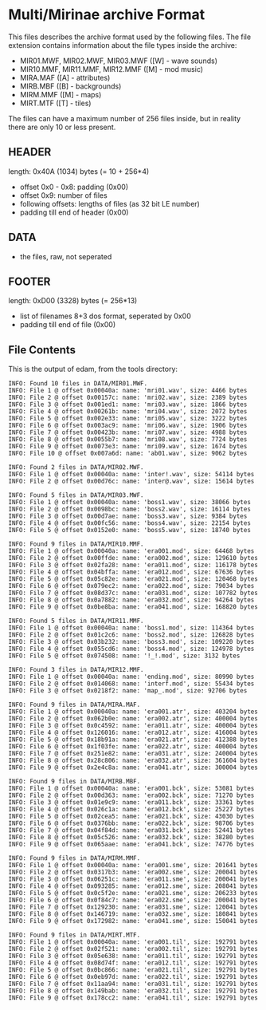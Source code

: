 Multi/Mirinae archive Format
============================

This files describes the archive format used by the following files.
The file extension contains information about the file types inside
the archive:

 - MIR01.MWF, MIR02.MWF, MIR03.MWF ([W] - wave sounds)
 - MIR10.MMF, MIR11.MMF, MIR12.MMF ([M] - mod music)
 - MIRA.MAF ([A] - attributes)
 - MIRB.MBF ([B] - backgrounds)
 - MIRM.MMF ([M] - maps)
 - MIRT.MTF ([T] - tiles)

The files can have a maximum number of 256 files inside, but in
reality there are only 10 or less present.

HEADER
------

length: 0x40A (1034) bytes (= 10 + 256*4)

 * offset 0x0 - 0x8: padding (0x00)
 * offset 0x9: number of files
 * following offsets: lengths of files (as 32 bit LE number)
 * padding till end of header (0x00)

DATA
----

 * the files, raw, not seperated

FOOTER
------

length: 0xD00 (3328) bytes (= 256*13)

 * list of filenames 8+3 dos format, seperated by 0x00
 * padding till end of file (0x00)

File Contents
-------------

This is the output of edam, from the tools directory:

```
INFO: Found 10 files in DATA/MIR01.MWF.
INFO: File 1 @ offset 0x00040a: name: 'mri01.wav', size: 4466 bytes
INFO: File 2 @ offset 0x00157c: name: 'mri02.wav', size: 2389 bytes
INFO: File 3 @ offset 0x001ed1: name: 'mri03.wav', size: 1866 bytes
INFO: File 4 @ offset 0x00261b: name: 'mri04.wav', size: 2072 bytes
INFO: File 5 @ offset 0x002e33: name: 'mri05.wav', size: 3222 bytes
INFO: File 6 @ offset 0x003ac9: name: 'mri06.wav', size: 1906 bytes
INFO: File 7 @ offset 0x00423b: name: 'mri07.wav', size: 4988 bytes
INFO: File 8 @ offset 0x0055b7: name: 'mri08.wav', size: 7724 bytes
INFO: File 9 @ offset 0x0073e3: name: 'mri09.wav', size: 1674 bytes
INFO: File 10 @ offset 0x007a6d: name: 'ab01.wav', size: 9062 bytes

INFO: Found 2 files in DATA/MIR02.MWF.
INFO: File 1 @ offset 0x00040a: name: 'inter!.wav', size: 54114 bytes
INFO: File 2 @ offset 0x00d76c: name: 'inter@.wav', size: 15614 bytes

INFO: Found 5 files in DATA/MIR03.MWF.
INFO: File 1 @ offset 0x00040a: name: 'boss1.wav', size: 38066 bytes
INFO: File 2 @ offset 0x0098bc: name: 'boss2.wav', size: 16114 bytes
INFO: File 3 @ offset 0x00d7ae: name: 'boss3.wav', size: 9384 bytes
INFO: File 4 @ offset 0x00fc56: name: 'boss4.wav', size: 22154 bytes
INFO: File 5 @ offset 0x0152e0: name: 'boss5.wav', size: 18740 bytes

INFO: Found 9 files in DATA/MIR10.MMF.
INFO: File 1 @ offset 0x00040a: name: 'era001.mod', size: 64468 bytes
INFO: File 2 @ offset 0x00ffde: name: 'era002.mod', size: 129610 bytes
INFO: File 3 @ offset 0x02fa28: name: 'era011.mod', size: 116178 bytes
INFO: File 4 @ offset 0x04bffa: name: 'era012.mod', size: 67636 bytes
INFO: File 5 @ offset 0x05c82e: name: 'era021.mod', size: 120468 bytes
INFO: File 6 @ offset 0x079ec2: name: 'era022.mod', size: 79034 bytes
INFO: File 7 @ offset 0x08d37c: name: 'era031.mod', size: 107782 bytes
INFO: File 8 @ offset 0x0a7882: name: 'era032.mod', size: 94264 bytes
INFO: File 9 @ offset 0x0be8ba: name: 'era041.mod', size: 168820 bytes

INFO: Found 5 files in DATA/MIR11.MMF.
INFO: File 1 @ offset 0x00040a: name: 'boss1.mod', size: 114364 bytes
INFO: File 2 @ offset 0x01c2c6: name: 'boss2.mod', size: 126828 bytes
INFO: File 3 @ offset 0x03b232: name: 'boss3.mod', size: 109220 bytes
INFO: File 4 @ offset 0x055cd6: name: 'boss4.mod', size: 124978 bytes
INFO: File 5 @ offset 0x074508: name: '!_!.mod', size: 3132 bytes

INFO: Found 3 files in DATA/MIR12.MMF.
INFO: File 1 @ offset 0x00040a: name: 'ending.mod', size: 80990 bytes
INFO: File 2 @ offset 0x014068: name: 'interf.mod', size: 55434 bytes
INFO: File 3 @ offset 0x0218f2: name: 'map_.mod', size: 92706 bytes

INFO: Found 9 files in DATA/MIRA.MAF.
INFO: File 1 @ offset 0x00040a: name: 'era001.atr', size: 403204 bytes
INFO: File 2 @ offset 0x062b0e: name: 'era002.atr', size: 400004 bytes
INFO: File 3 @ offset 0x0c4592: name: 'era011.atr', size: 400004 bytes
INFO: File 4 @ offset 0x126016: name: 'era012.atr', size: 416004 bytes
INFO: File 5 @ offset 0x18b91a: name: 'era021.atr', size: 412388 bytes
INFO: File 6 @ offset 0x1f03fe: name: 'era022.atr', size: 400004 bytes
INFO: File 7 @ offset 0x251e82: name: 'era031.atr', size: 240004 bytes
INFO: File 8 @ offset 0x28c806: name: 'era032.atr', size: 361604 bytes
INFO: File 9 @ offset 0x2e4c8a: name: 'era041.atr', size: 300004 bytes

INFO: Found 9 files in DATA/MIRB.MBF.
INFO: File 1 @ offset 0x00040a: name: 'era001.bck', size: 53081 bytes
INFO: File 2 @ offset 0x00d363: name: 'era002.bck', size: 71270 bytes
INFO: File 3 @ offset 0x01e9c9: name: 'era011.bck', size: 33361 bytes
INFO: File 4 @ offset 0x026c1a: name: 'era012.bck', size: 25227 bytes
INFO: File 5 @ offset 0x02cea5: name: 'era021.bck', size: 43030 bytes
INFO: File 6 @ offset 0x0376bb: name: 'era022.bck', size: 98706 bytes
INFO: File 7 @ offset 0x04f84d: name: 'era031.bck', size: 52441 bytes
INFO: File 8 @ offset 0x05c526: name: 'era032.bck', size: 38280 bytes
INFO: File 9 @ offset 0x065aae: name: 'era041.bck', size: 74776 bytes

INFO: Found 9 files in DATA/MIRM.MMF.
INFO: File 1 @ offset 0x00040a: name: 'era001.sme', size: 201641 bytes
INFO: File 2 @ offset 0x0317b3: name: 'era002.sme', size: 200041 bytes
INFO: File 3 @ offset 0x06251c: name: 'era011.sme', size: 200041 bytes
INFO: File 4 @ offset 0x093285: name: 'era012.sme', size: 208041 bytes
INFO: File 5 @ offset 0x0c5f2e: name: 'era021.sme', size: 206233 bytes
INFO: File 6 @ offset 0x0f84c7: name: 'era022.sme', size: 200041 bytes
INFO: File 7 @ offset 0x129230: name: 'era031.sme', size: 120041 bytes
INFO: File 8 @ offset 0x146719: name: 'era032.sme', size: 180841 bytes
INFO: File 9 @ offset 0x172982: name: 'era041.sme', size: 150041 bytes

INFO: Found 9 files in DATA/MIRT.MTF.
INFO: File 1 @ offset 0x00040a: name: 'era001.til', size: 192791 bytes
INFO: File 2 @ offset 0x02f521: name: 'era002.til', size: 192791 bytes
INFO: File 3 @ offset 0x05e638: name: 'era011.til', size: 192791 bytes
INFO: File 4 @ offset 0x08d74f: name: 'era012.til', size: 192791 bytes
INFO: File 5 @ offset 0x0bc866: name: 'era021.til', size: 192791 bytes
INFO: File 6 @ offset 0x0eb97d: name: 'era022.til', size: 192791 bytes
INFO: File 7 @ offset 0x11aa94: name: 'era031.til', size: 192791 bytes
INFO: File 8 @ offset 0x149bab: name: 'era032.til', size: 192791 bytes
INFO: File 9 @ offset 0x178cc2: name: 'era041.til', size: 192791 bytes
```
